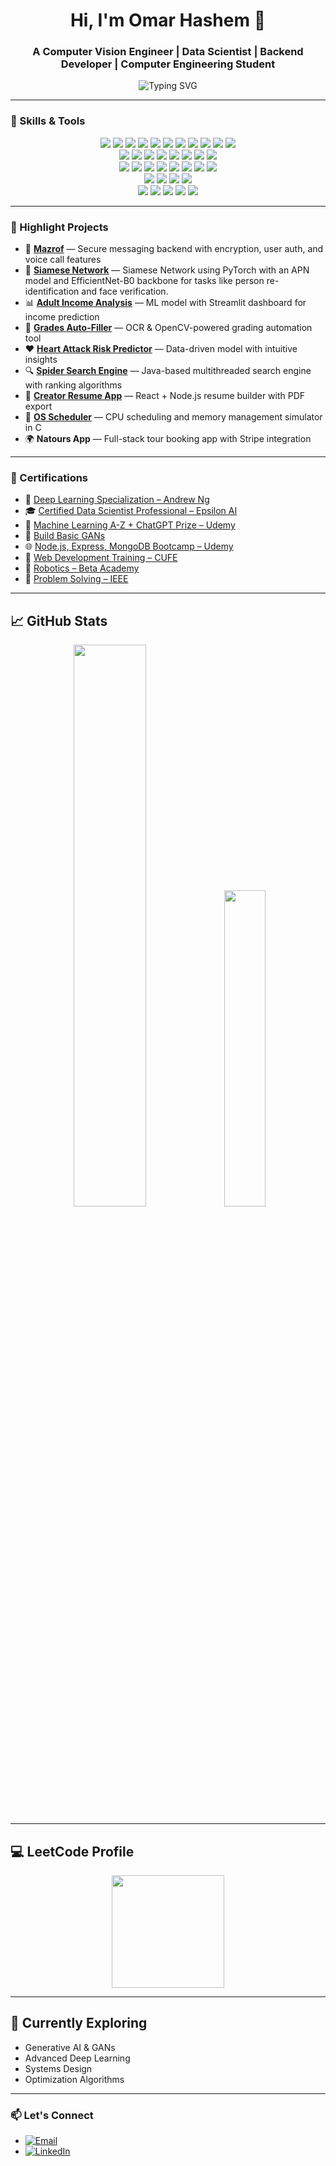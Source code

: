 <h1 align="center">Hi, I'm Omar Hashem 👋</h1>

<h3 align="center">A Computer Vision Engineer | Data Scientist | Backend Developer | Computer Engineering Student</h3>

<p align="center">
  <img src="https://readme-typing-svg.demolab.com?font=Fira+Code&size=22&pause=1000&color=00008B&center=true&vCenter=true&width=550&lines=Computer+Vision+Engineer+🖼️;Data+Scientist+📊;Backend+Developer+🌐;" alt="Typing SVG">
</p>


---

### 🔧 Skills & Tools

<div align="center">
  <img src="https://img.shields.io/badge/PyTorch-EE4C2C?style=flat&logo=pytorch&logoColor=white" />
  <img src="https://img.shields.io/badge/TensorFlow-FF6F00?style=flat&logo=tensorflow&logoColor=white" />
  <img src="https://img.shields.io/badge/Scikit--Learn-F7931E?style=flat&logo=scikit-learn&logoColor=white" />
  <img src="https://img.shields.io/badge/OpenCV-5C3EE8?style=flat&logo=opencv&logoColor=white" />
  <img src="https://img.shields.io/badge/Matplotlib-11557C?style=flat&logo=python&logoColor=white" />
  <img src="https://img.shields.io/badge/Seaborn-0d9273?style=flat&logo=python&logoColor=white" />
  <img src="https://img.shields.io/badge/Pandas-150458?style=flat&logo=pandas&logoColor=white" />
  <img src="https://img.shields.io/badge/NumPy-013243?style=flat&logo=numpy&logoColor=white" />
  <img src="https://img.shields.io/badge/SciPy-8CAAE6?style=flat&logo=scipy&logoColor=white" />
  <img src="https://img.shields.io/badge/XGBoost-563D7C?style=flat&logo=xgboost&logoColor=white" />
  <img src="https://img.shields.io/badge/CatBoost-FFCC00?style=flat&logo=catboost&logoColor=black" />
</div>

<div align="center">
  <img src="https://img.shields.io/badge/Node.js-339933?style=flat&logo=node.js&logoColor=white" />
  <img src="https://img.shields.io/badge/Express.js-000000?style=flat&logo=express&logoColor=white" />
  <img src="https://img.shields.io/badge/React-61DAFB?style=flat&logo=react&logoColor=black" />
  <img src="https://img.shields.io/badge/Django-092E20?style=flat&logo=django&logoColor=white" />
  <img src="https://img.shields.io/badge/Prisma-2D3748?style=flat&logo=prisma&logoColor=white" />
  <img src="https://img.shields.io/badge/MongoDB-47A248?style=flat&logo=mongodb&logoColor=white" />
  <img src="https://img.shields.io/badge/PostgreSQL-336791?style=flat&logo=postgresql&logoColor=white" />
  <img src="https://img.shields.io/badge/MySQL-4479A1?style=flat&logo=mysql&logoColor=white" />
</div>

<div align="center">
  <img src="https://img.shields.io/badge/Python-3776AB?style=flat&logo=python&logoColor=white" />
  <img src="https://img.shields.io/badge/Java-ED8B00?style=flat&logo=openjdk&logoColor=white" />
  <img src="https://img.shields.io/badge/JavaScript-F7DF1E?style=flat&logo=javascript&logoColor=black" />
  <img src="https://img.shields.io/badge/TypeScript-3178C6?style=flat&logo=typescript&logoColor=white" />
  <img src="https://img.shields.io/badge/C%23-239120?style=flat&logo=c-sharp&logoColor=white" />
  <img src="https://img.shields.io/badge/C++-00599C?style=flat&logo=cplusplus&logoColor=white" />
  <img src="https://img.shields.io/badge/C-00599C?style=flat&logo=c&logoColor=white" />
  <img src="https://img.shields.io/badge/Embedded%20C-00599C?style=flat&logo=c&logoColor=white" />
</div>


<div align="center">
  <img src="https://img.shields.io/badge/Linux-FCC624?style=flat&logo=linux&logoColor=black" />
  <img src="https://img.shields.io/badge/Docker-2496ED?style=flat&logo=docker&logoColor=white" />
  <img src="https://img.shields.io/badge/Streamlit-FF4B4B?style=flat&logo=streamlit&logoColor=white" />
  <img src="https://img.shields.io/badge/Git-F05032?style=flat&logo=git&logoColor=white" />
</div>

<div align="center">
  <img src="https://img.shields.io/badge/x86%20Assembly-6E4B3A?style=flat&logo=assembly&logoColor=white" />
  <img src="https://img.shields.io/badge/Pygame-8E3A3A?style=flat&logo=pygame&logoColor=white" />
  <img src="https://img.shields.io/badge/Jest-15C213?style=flat&logo=jest&logoColor=white" />
  <img src="https://img.shields.io/badge/Postman-FF6C37?style=flat&logo=postman&logoColor=white" />
  <img src="https://img.shields.io/badge/Plotly-3E6C65?style=flat&logo=plotly&logoColor=white" />
</div>


---

### 🌟 Highlight Projects

- 🔐 **[Mazrof](https://github.com/Mazrof/back)** — Secure messaging backend with encryption, user auth, and voice call features
- 🤖 **[Siamese Network](https://github.com/omarhashem80/Siamese_Network)** — Siamese Network using PyTorch with an APN model and EfficientNet-B0 backbone for tasks like person re-identification and face verification.
- 📊 **[Adult Income Analysis](https://github.com/omarhashem80/adult_income)** — ML model with Streamlit dashboard for income prediction  
- 🧾 **[Grades Auto-Filler](https://github.com/omarhashem80/Grades-AutoFiller)** — OCR & OpenCV-powered grading automation tool  
- ❤️ **[Heart Attack Risk Predictor](https://github.com/omarhashem80/HeartAttack)** — Data-driven model with intuitive insights  
- 🔍 **[Spider Search Engine](https://github.com/omarhashem80/Spider-Search-Engine)** — Java-based multithreaded search engine with ranking algorithms  
- 📄 **[Creator Resume App](https://github.com/omarhashem80/Creator)** — React + Node.js resume builder with PDF export  
- 🧠 **[OS Scheduler](https://github.com/omarhashem80/OS-Scheduler)** — CPU scheduling and memory management simulator in C  
- 🌍 **Natours App** — Full-stack tour booking app with Stripe integration  

---

### 🏅 Certifications

- 🧠 [Deep Learning Specialization – Andrew Ng](https://drive.google.com/file/d/1s4JIY5LhTB7O7BkCdsU8DcLlzZGjcHGf/view?usp=sharing)  
- 🎓 [Certified Data Scientist Professional – Epsilon AI](https://drive.google.com/file/d/1randBeQsIR7zoCu2uXxTKYJfgVxOUQnx/view)  
- 🤖 [Machine Learning A-Z + ChatGPT Prize – Udemy](https://drive.google.com/file/d/1ujzfEzqKux1GviVG8uYIXDXtzYphiMWf/view?usp=sharing)  
- 🧬 [Build Basic GANs](https://drive.google.com/file/d/1u-dGffkbbY1SiFejAtaziqtNUYDZVTNw/view)  
- 🌐 [Node.js, Express, MongoDB Bootcamp – Udemy](https://drive.google.com/file/d/14zrz7KJLVzFyoqcSZiZSjIIdW7pkp0Sb/view?usp=sharing)  
- 🧩 [Web Development Training – CUFE](https://drive.google.com/file/d/1cjGz7QlCDRNXDtrdxFX6upQgjPAJTAAl/view?usp=sharing)  
- 🤖 [Robotics – Beta Academy](https://drive.google.com/file/d/1rTWTL0Pg45__EUS4tpH4-mnuXopRvFM0/view?usp=sharing)  
- 🧠 [Problem Solving – IEEE](https://drive.google.com/file/d/1i3fxSak00mKjZB2km8SOIoSvaeq9YnZP/view?usp=sharing)  

---

## 📈 GitHub Stats

<div align="center">
  <!-- GitHub Stats Overview -->
  <img src="https://github-readme-stats.vercel.app/api?username=omarhashem80&show_icons=true&theme=tokyonight&hide_border=false" width="48%" />
  
  <!-- Top Languages -->
  <img src="https://github-readme-stats.vercel.app/api/top-langs/?username=omarhashem80&layout=compact&theme=tokyonight&hide_border=false" width="36%" />
</div>

---


## 💻 LeetCode Profile

<div align="center">
  <a href="https://leetcode.com/omar_sayed/">
    <img src="https://leetcard.jacoblin.cool/omar_sayed?theme=dark&font=Karma&ext=contest" height="180" />
  </a>
</div>

---

## 🌱 Currently Exploring

- Generative AI & GANs  
- Advanced Deep Learning  
- Systems Design  
- Optimization Algorithms  

---

### 📫 Let's Connect  
- [![Email](https://img.shields.io/badge/Email-blue?style=flat&logo=gmail)](mailto:omarsayed4736@gmail.com)  
- [![LinkedIn](https://img.shields.io/badge/LinkedIn-blue?style=flat&logo=linkedin)](https://www.linkedin.com/in/omar-hashem-32128a252/)
